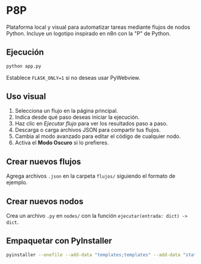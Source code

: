 # P8P

Plataforma local y visual para automatizar tareas mediante flujos de nodos Python.
Incluye un logotipo inspirado en n8n con la "P" de Python.

## Ejecución

```bash
python app.py
```

Establece `FLASK_ONLY=1` si no deseas usar PyWebview.

## Uso visual

1. Selecciona un flujo en la página principal.
2. Indica desde qué paso deseas iniciar la ejecución.
3. Haz clic en *Ejecutar flujo* para ver los resultados paso a paso.
4. Descarga o carga archivos JSON para compartir tus flujos.
5. Cambia al modo avanzado para editar el código de cualquier nodo.
6. Activa el **Modo Oscuro** si lo prefieres.

## Crear nuevos flujos

Agrega archivos `.json` en la carpeta `flujos/` siguiendo el formato de ejemplo.

## Crear nuevos nodos

Crea un archivo `.py` en `nodes/` con la función `ejecutar(entrada: dict) -> dict`.

## Empaquetar con PyInstaller

```bash
pyinstaller --onefile --add-data "templates;templates" --add-data "static;static" app.py
```
